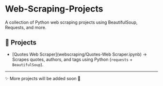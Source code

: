 # Web-Scraping-Projects

A collection of Python web scraping projects using BeautifulSoup, Requests, and more.

## 📂 Projects
- [Quotes Web Scraper](webscraping/Quotes-Web Scraper.ipynb) → Scrapes quotes, authors, and tags using Python (`requests` + `BeautifulSoup`).

---

✨ More projects will be added soon 🚀
